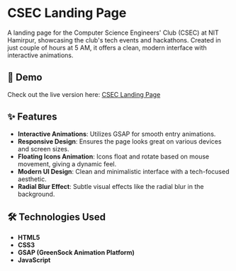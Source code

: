# CSEC Landing Page

A landing page for the Computer Science Engineers' Club (CSEC) at NIT Hamirpur, showcasing the club's tech events and hackathons. Created in just couple of hours at 5 AM, it offers a clean, modern interface with interactive animations.

## 🚀 Demo

Check out the live version here: [CSEC Landing Page](https://anurag-s1ngh.github.io/CSEC-Landing-Page/)

## ✨ Features

- **Interactive Animations**: Utilizes GSAP for smooth entry animations.
- **Responsive Design**: Ensures the page looks great on various devices and screen sizes.
- **Floating Icons Animation**: Icons float and rotate based on mouse movement, giving a dynamic feel.
- **Modern UI Design**: Clean and minimalistic interface with a tech-focused aesthetic.
- **Radial Blur Effect**: Subtle visual effects like the radial blur in the background.

## 🛠️ Technologies Used

- **HTML5**
- **CSS3**
- **GSAP (GreenSock Animation Platform)**
- **JavaScript**
